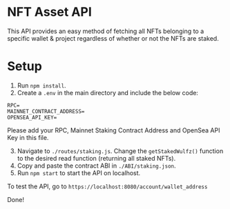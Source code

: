 # NFT Asset API

This API provides an easy method of fetching all NFTs belonging to a specific wallet & project regardless of whether or not the NFTs are staked.

# Setup

1. Run `npm install`.
2. Create a `.env` in the main directory and include the below code:

```
RPC=
MAINNET_CONTRACT_ADDRESS=
OPENSEA_API_KEY=
```
Please add your RPC, Mainnet Staking Contract Address and OpenSea API Key in this file.

3. Navigate to `./routes/staking.js`. Change the `getStakedWulfz()` function to the desired read function (returning all staked NFTs).
4. Copy and paste the contract ABI in `./ABI/staking.json`.
5. Run `npm start` to start the API on localhost.

To test the API, go to `https://localhost:8080/account/wallet_address`

Done!

